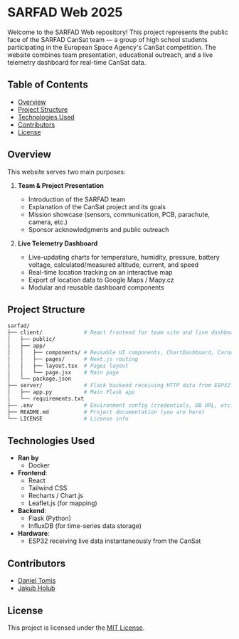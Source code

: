# SARFAD Web 2025

Welcome to the SARFAD Web repository! This project represents the public face of the SARFAD CanSat team — a group of high school students participating in the European Space Agency's CanSat competition. The website combines team presentation, educational outreach, and a live telemetry dashboard for real-time CanSat data.

## Table of Contents
- [Overview](#overview)
- [Project Structure](#project-structure)
- [Technologies Used](#technologies-used)
- [Contributors](#contributors)
- [License](#license)

## Overview

This website serves two main purposes:

1. **Team & Project Presentation**
   - Introduction of the SARFAD team
   - Explanation of the CanSat project and its goals
   - Mission showcase (sensors, communication, PCB, parachute, camera, etc.)
   - Sponsor acknowledgments and public outreach

2. **Live Telemetry Dashboard**
   - Live-updating charts for temperature, humidity, pressure, battery voltage, calculated/measured altitude, current, and speed
   - Real-time location tracking on an interactive map
   - Export of location data to Google Maps / Mapy.cz
   - Modular and reusable dashboard components

## Project Structure

```bash
sarfad/
├── client/             # React frontend for team site and live dashboard
│   ├── public/
│   ├── app/
│   │   ├── components/ # Reusable UI components, ChartDashboard, Carousel, etc.
│   │   ├── pages/      # Next.js routing
│   │   ├── layout.tsx  # Pages layout
│   │   └── page.jsx    # Main page
│   └── package.json
├── server/             # Flask backend receiving HTTP data from ESP32
│   ├── app.py          # Main Flask app
│   └── requirements.txt
├── .env                # Environment config (credentials, DB URL, etc.)
├── README.md           # Project documentation (you are here)
└── LICENSE             # License info
```

## Technologies Used

- **Ran by**
    - Docker
- **Frontend**:
    - React
    - Tailwind CSS
    - Recharts / Chart.js
    - Leaflet.js (for mapping)
- **Backend**:
    - Flask (Python)
    - InfluxDB (for time-series data storage)
- **Hardware**:
    - ESP32 receiving live data instantaneously from the CanSat

## Contributors

- [Daniel Tomis](https://github.com/tomisdaniel)
- [Jakub Holub](https://github.com/henypotter)

## License

This project is licensed under the [MIT License](LICENSE).
